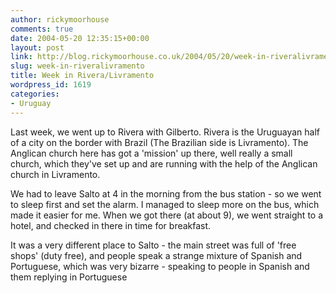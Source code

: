 ```yaml
---
author: rickymoorhouse
comments: true
date: 2004-05-20 12:35:15+00:00
layout: post
link: http://blog.rickymoorhouse.co.uk/2004/05/20/week-in-riveralivramento/
slug: week-in-riveralivramento
title: Week in Rivera/Livramento
wordpress_id: 1619
categories:
- Uruguay
---
```


Last week, we went up to Rivera with Gilberto. Rivera is the Uruguayan half of a city on the border with Brazil (The Brazilian side is Livramento). The Anglican church here has got a 'mission' up there, well really a small church, which they've set up and are running with the help of the Anglican church in Livramento.




We had to leave Salto at 4 in the morning from the bus station - so we went to sleep first and set the alarm. I managed to sleep more on the bus, which made it easier for me. When we got there (at about 9), we went straight to a hotel, and checked in there in time for breakfast.




It was a very different place to Salto - the main street was full of 'free shops' (duty free), and people speak a strange mixture of Spanish and Portuguese, which was very bizarre - speaking to people in Spanish and them replying in Portuguese
